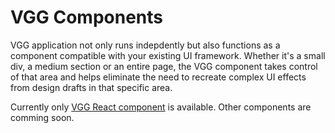 # VGG Components

VGG application not only runs indepdently but also functions as a component
compatible with your existing UI framework. Whether it's a small div, a medium
section or an entire page, the VGG component takes control of that area and
helps eliminate the need to recreate complex UI effects from design drafts in
that specific area.

Currently only [VGG React component](react.md) is available. Other components
are comming soon.
